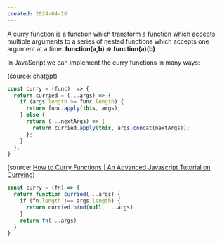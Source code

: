 ```yaml
---
created: 2024-04-16
---
```


A curry function is a function which transform a function which accepts multiple arguments to a series of nested functions which accepts one argument at a time.
**function(a,b) => function(a)(b)**

In JavaScript we can implement the curry functions in many ways:

(source: [chatgpt](https://chat.openai.com/share/5517fbdb-45c1-4e80-8ef0-8c8f606000eb))
```js
const curry = (func)  => {
  return curried = (...args) => {
    if (args.length >= func.length) {
      return func.apply(this, args);
    } else {
      return (...nextArgs) => {
        return curried.apply(this, args.concat(nextArgs));
      };
    }
  };
}

``` 

(source: [How to Curry Functions | An Advanced Javascript Tutorial on Currying](https://www.youtube.com/watch?v=I4MebkHvj8g))

```js
const curry = (fn) => {
  return function curried(...args) {
    if (fn.length !== args.length) {
      return curried.bind(null, ...args)
    }
    return fn(...args)
  }
}
```